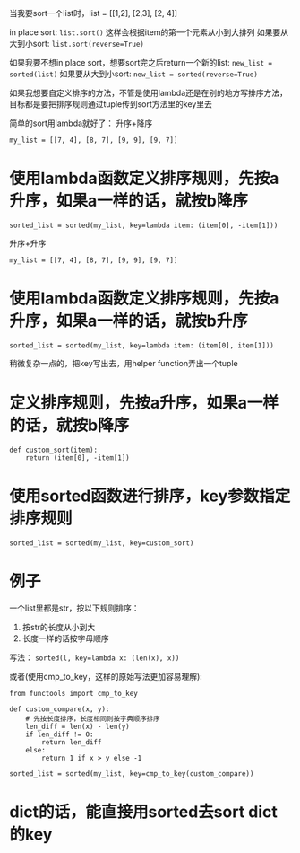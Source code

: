 当我要sort一个list时，list = [[1,2], [2,3], [2, 4]]

in place sort: `list.sort()`
这样会根据item的第一个元素从小到大排列
如果要从大到小sort: `list.sort(reverse=True)`

如果我要不想in place sort，想要sort完之后return一个新的list:
`new_list = sorted(list)`
如果要从大到小sort: `new_list = sorted(reverse=True)`

如果我想要自定义排序的方法，不管是使用lambda还是在别的地方写排序方法，目标都是要把排序规则通过tuple传到sort方法里的key里去

简单的sort用lambda就好了：
升序+降序

`my_list = [[7, 4], [8, 7], [9, 9], [9, 7]]`

# 使用lambda函数定义排序规则，先按a升序，如果a一样的话，就按b降序
`sorted_list = sorted(my_list, key=lambda item: (item[0], -item[1]))`

升序+升序

`my_list = [[7, 4], [8, 7], [9, 9], [9, 7]]`

# 使用lambda函数定义排序规则，先按a升序，如果a一样的话，就按b升序
`sorted_list = sorted(my_list, key=lambda item: (item[0], item[1]))`

稍微复杂一点的，把key写出去，用helper function弄出一个tuple

# 定义排序规则，先按a升序，如果a一样的话，就按b降序
```
def custom_sort(item):
    return (item[0], -item[1])
```

# 使用sorted函数进行排序，key参数指定排序规则
`sorted_list = sorted(my_list, key=custom_sort)`

# 例子
一个list里都是str，按以下规则排序：
1. 按str的长度从小到大
2. 长度一样的话按字母顺序

写法：
`sorted(l, key=lambda x: (len(x), x))`

或者(使用cmp_to_key，这样的原始写法更加容易理解):
```
from functools import cmp_to_key

def custom_compare(x, y):
    # 先按长度排序，长度相同则按字典顺序排序
    len_diff = len(x) - len(y)
    if len_diff != 0:
        return len_diff
    else:
        return 1 if x > y else -1

sorted_list = sorted(my_list, key=cmp_to_key(custom_compare))
```

# dict的话，能直接用sorted去sort dict的key

